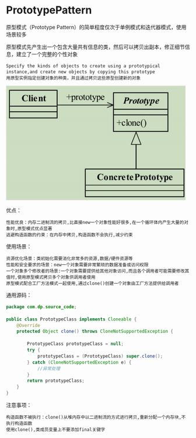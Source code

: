 # PrototypePattern

原型模式（Prototype Pattern）的简单程度仅次于单例模式和迭代器模式，使用场景较多

原型模式先产生出一个包含大量共有信息的类，然后可以拷贝出副本，修正细节信息，建立了一个完整的个性对象

```
Specify the kinds of objects to create using a prototypical instance,and create new objects by copying this prototype
用原型实例指定创建对象的种类，并且通过拷贝这些原型创建新的对象
```

![](.\img\1.png)

优点：

```
性能优良：内存二进制流的拷贝,比直接new一个对象性能好很多,在一个循环体内产生大量的对象时,原型模式优点显著
逃避构造函数的约束：在内存中拷贝,构造函数不会执行,减少约束
```

使用场景：

```
资源优化场景：类初始化需要消化非常多的资源,数据/硬件资源等
性能和安全要求的场景：new一个对象需要非常繁琐的数据准备或访问权限
一个对象多个修改者的场景:一个对象需要提供给其他对象访问,而且各个调用者可能需要修改其值时,使用原型模式拷贝多个对象供调用者使用
原型模式配合工厂方法模式一起使用,通过clone()创建一个对象由工厂方法提供给调用者
```

通用源码：

```java
package com.dp.source_code;

public class PrototypeClass implements Cloneable {
    @Override
    protected Object clone() throws CloneNotSupportedException {

        PrototypeClass prototypeClass = null;
        try {
            prototypeClass = (PrototypeClass) super.clone();
        } catch (CloneNotSupportedException e) {
            //异常处理
        }
        return prototypeClass;
    }
}

```

注意事项：

```
构造函数不被执行：clone()从堆内存中以二进制流的方式进行拷贝,重新分配一个内存块,不执行构造函数
使用clone(),类成员变量上不要添加final关键字
```





